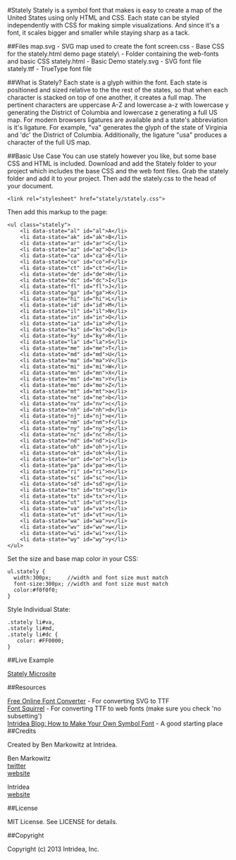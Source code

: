 #Stately
Stately is a symbol font that makes is easy to create a map of the United States using only HTML and CSS. Each state can be styled independently with CSS for making simple visualizations. And since it's a font, it scales bigger and smaller while staying sharp as a tack.

##Files
    map.svg      - SVG map used to create the font
    screen.css   - Base CSS for the stately.html demo page
    stately\     - Folder containing the web-fonts and basic CSS
    stately.html - Basic Demo
    stately.svg  - SVG font file
    stately.ttf  - TrueType font file
    

##What is Stately?
Each state is a glyph within the font. Each state is positioned and sized relative to the the rest of the states, so that when each character is stacked on top of one another, it creates a full map.
The pertinent characters are uppercase A-Z and lowercase a-z with lowercase y generating the District of Columbia and lowercase z generating a full US map.
For modern browsers ligatures are available and a state's abbreviation is it's ligature. For example, "va" generates the glyph of the state of Virginia and 'dc' the District of Columbia. Additionally, the ligature "usa" produces a character of the full US map.

##Basic Use Case
You can use stately however you like, but some base CSS and HTML is included. 
Download and add the Stately folder to your project which includes the base CSS and the web font files. Grab the stately folder and add it to your project. Then add the stately.css to the head of your document.

`<link rel="stylesheet" href="stately/stately.css">`

Then add this markup to the page:

    <ul class="stately"> 
        <li data-state="al" id="al">A</li>
        <li data-state="ak" id="ak">B</li>
        <li data-state="ar" id="ar">C</li>						
        <li data-state="az" id="az">D</li>
        <li data-state="ca" id="ca">E</li>
        <li data-state="co" id="co">F</li>
        <li data-state="ct" id="ct">G</li>
        <li data-state="de" id="de">H</li>
        <li data-state="dc" id="dc">I</li>
        <li data-state="fl" id="fl">J</li>
        <li data-state="ga" id="ga">K</li>
        <li data-state="hi" id="hi">L</li>
        <li data-state="id" id="id">M</li>
        <li data-state="il" id="il">N</li>
        <li data-state="in" id="in">O</li>
        <li data-state="ia" id="ia">P</li>
        <li data-state="ks" id="ks">Q</li>
        <li data-state="ky" id="ky">R</li>
        <li data-state="la" id="la">S</li>
        <li data-state="me" id="me">T</li>
        <li data-state="md" id="md">U</li>
        <li data-state="ma" id="ma">V</li>
        <li data-state="mi" id="mi">W</li>
        <li data-state="mn" id="mn">X</li>
        <li data-state="ms" id="ms">Y</li>
        <li data-state="mo" id="mo">Z</li>
        <li data-state="mt" id="mt">a</li>
        <li data-state="ne" id="ne">b</li>
        <li data-state="nv" id="nv">c</li>
        <li data-state="nh" id="nh">d</li>
        <li data-state="nj" id="nj">e</li>
        <li data-state="nm" id="nm">f</li>
        <li data-state="ny" id="ny">g</li>
        <li data-state="nc" id="nc">h</li>
        <li data-state="nd" id="nd">i</li>
        <li data-state="oh" id="oh">j</li>			
        <li data-state="ok" id="ok">k</li>
        <li data-state="or" id="or">l</li>
        <li data-state="pa" id="pa">m</li>
        <li data-state="ri" id="ri">n</li>
        <li data-state="sc" id="sc">o</li>
        <li data-state="sd" id="sd">p</li>
        <li data-state="tn" id="tn">q</li>
        <li data-state="tx" id="tx">r</li>
        <li data-state="ut" id="ut">s</li>
        <li data-state="va" id="va">t</li>
        <li data-state="vt" id="vt">u</li>			
        <li data-state="wa" id="wa">v</li>
        <li data-state="wv" id="wv">w</li>
        <li data-state="wi" id="wi">x</li>
        <li data-state="wy" id="wy">y</li>
    </ul>
    
Set the size and base map color in your CSS:

    ul.stately {
      width:300px;     //width and font size must match 
  	  font-size:300px; //width and font size must match 
  	  color:#f0f0f0;
    }
    
Style Individual State:

    .stately li#va,
    .stately li#md,
    .stately li#dc { 
       color: #FF0000;
    }
    
##Live Example

[Stately Microsite](http://intridea.github.com/stately/)

##Resources

[Free Online Font Converter](http://www.freefontconverter.com) - For converting SVG to TTF  
[Font Squirrel](http://www.fontsquirrel.com/fontface/generator) - For converting TTF to web fonts (make sure you check 'no subsetting')  
[Intridea Blog: How to Make Your Own Symbol Font](http://www.intridea.com/blog/2012/4/24/symbol-font) - A good starting place
##Credits

Created by Ben Markowitz at Intridea. 

Ben Markowitz  
[twitter](http://www.twitter.com/bpmarkowitz)  
[website](http://www.benmarkowitz.com)  

Intridea  
[website](http://www.intridea.com)  

##License

MIT License. See LICENSE for details.

##Copyright

Copyright (c) 2013 Intridea, Inc.
